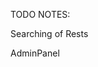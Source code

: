 TODO NOTES:

Searching of Rests
<!-- Login/Logout -->
<!-- Viewing of Map -->
<!-- Adding of Dishes  -->
<!-- Editing of Dishes  -->
<!-- Editing of Restaurant/Account -->
AdminPanel
<!-- add price to dish -->